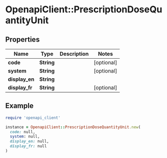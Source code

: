 # OpenapiClient::PrescriptionDoseQuantityUnit

## Properties

| Name | Type | Description | Notes |
| ---- | ---- | ----------- | ----- |
| **code** | **String** |  | [optional] |
| **system** | **String** |  | [optional] |
| **display_en** | **String** |  |  |
| **display_fr** | **String** |  | [optional] |

## Example

```ruby
require 'openapi_client'

instance = OpenapiClient::PrescriptionDoseQuantityUnit.new(
  code: null,
  system: null,
  display_en: null,
  display_fr: null
)
```

